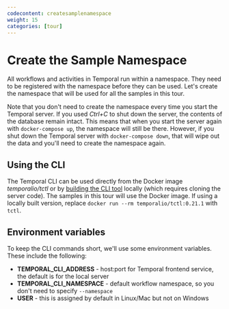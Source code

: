 ```yaml
---
codecontent: createsamplenamespace
weight: 15
categories: [tour]
---
```


# Create the Sample Namespace

All workflows and activities in Temporal run within a namespace. They need to be registered with the namespace before 
they can be used. Let's create the namespace that will be used for all the samples in this tour.

Note that you don't need to create the namespace every time you start the Temporal server. If you used *Ctrl+C* to 
shut down the server, the contents of the database remain intact. This means that when you start the server 
again with `docker-compose up`, the namespace will still be there. However, if you shut down the Temporal server 
with `docker-compose down`, that will wipe out the data and you'll need to create the namespace again.

## Using the CLI

The Temporal CLI can be used directly from the Docker image *temporalio/tctl* or by 
[building the CLI tool](https://github.com/temporalio/temporal/tree/master/tools/cli#how) locally (which requires 
cloning the server code). The samples in this tour will use the Docker image. If using a locally built 
version, replace `docker run --rm temporalio/tctl:0.21.1` with `tctl`.

## Environment variables

To keep the CLI commands short, we'll use some environment variables. These include the following:

- **TEMPORAL_CLI_ADDRESS** - host:port for Temporal frontend service, the default is for the local server
- **TEMPORAL_CLI_NAMESPACE** - default workflow namespace, so you don't need to specify `--namespace`
- **USER** - this is assigned by default in Linux/Mac but not on Windows
